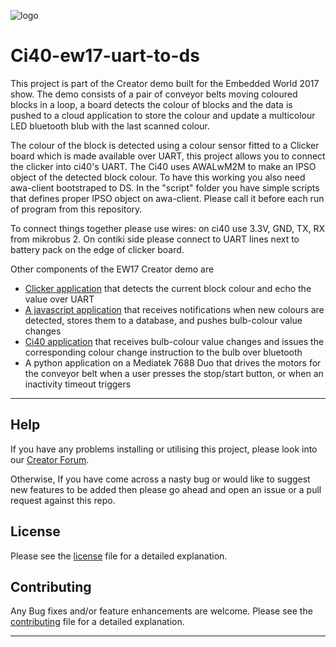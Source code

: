 ![logo](https://static.creatordev.io/logo-md-s.svg)

# Ci40-ew17-uart-to-ds

This project is part of the Creator demo built for the Embedded World 2017 show. The demo consists of a pair of conveyor belts moving coloured blocks in a loop, a board detects the colour of blocks and the data is pushed to a cloud application to store the colour and update a multicolour LED bluetooth blub with the last scanned colour. 

The colour of the block is detected using a colour sensor fitted to a Clicker board which is made available over UART, this project allows you to connect the clicker into ci40's UART. The Ci40 uses AWALwM2M to make an IPSO object of the detected block colour. To have this working you also need awa-client bootstraped to DS. In the "script" folder you have simple scripts that defines proper IPSO object on awa-client. Please call it before each run of program from this repository.

To connect things together please use wires: on ci40 use 3.3V, GND, TX, RX from
mikrobus 2. On contiki side please connect to UART lines next to battery pack
on the edge of clicker board.



Other components of the EW17 Creator demo are

* [Clicker application](https://github.com/CreatorDev/clicker-ew-demo) that detects the current block colour and echo the value over UART
* [A javascript application](https://github.com/CreatorDev/webapp-ew17) that receives notifications when new colours are detected, stores them to a database, and pushes bulb-colour value changes
* [Ci40 application](https://github.com/CreatorDev/Ci40-ew17-bulb) that receives bulb-colour value changes and issues the corresponding colour change instruction to the bulb over bluetooth
* A python application on a Mediatek 7688 Duo that drives the motors for the conveyor belt when a user presses the stop/start button, or when an inactivity timeout triggers

---

## Help

If you have any problems installing or utilising this project, please look into 
our [Creator Forum](https://forum.creatordev.io). 

Otherwise, If you have come across a nasty bug or would like to suggest new 
features to be added then please go ahead and open an issue or a pull request 
against this repo.

## License

Please see the [license](LICENSE) file for a detailed explanation.

## Contributing

Any Bug fixes and/or feature enhancements are welcome. Please see the 
[contributing](CONTRIBUTING.md) file for a detailed explanation.

--- 